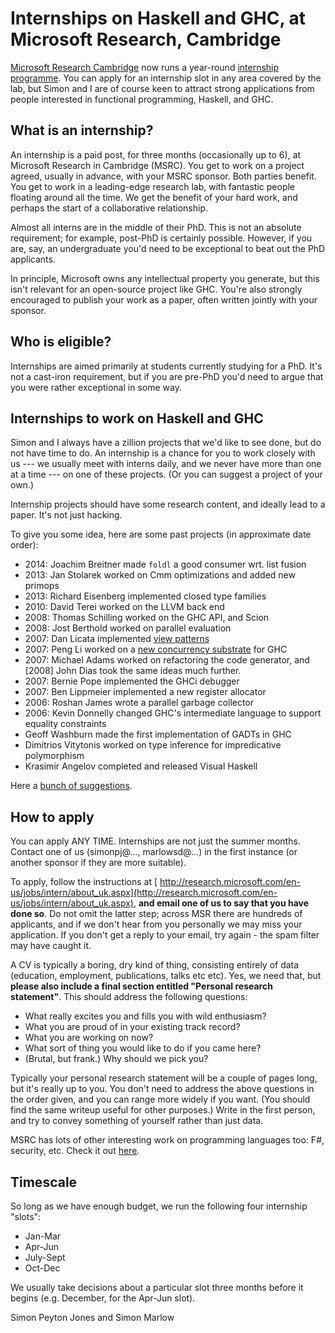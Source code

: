 # Internships on Haskell and GHC, at Microsoft Research, Cambridge

[ Microsoft Research Cambridge](http://research.microsoft.com/aboutmsr/labs/cambridge/) now runs a year-round [ internship programme](http://research.microsoft.com/en-us/jobs/intern/about_uk.aspx).  You can apply for an internship slot in any area covered by the lab, but Simon and I are of course keen to attract strong applications from people interested in functional programming, Haskell, and GHC.

## What is an internship?


An internship is a paid post, for three months (occasionally up to 6), at Microsoft Research in Cambridge (MSRC).  You get to work on a project agreed, usually in advance, with your MSRC sponsor.  Both parties benefit.  You get to work in a leading-edge research lab, with fantastic people floating around all the time.  We get the benefit of your hard work, and perhaps the start of a collaborative relationship.


Almost all interns are in the middle of their PhD.  This is not an absolute requirement; for example, post-PhD is certainly possible.  However, if you are, say, an undergraduate you'd need to be exceptional to beat out the PhD applicants.  


In principle, Microsoft owns any intellectual property you generate, but this isn't relevant for an open-source project like GHC.  You're also strongly encouraged to publish your work as a paper, often written jointly with your sponsor.

## Who is eligible?


Internships are aimed primarily at students currently studying for a PhD.  It's not a cast-iron requirement, but if you are pre-PhD you'd need to argue that you were rather exceptional in some way.

## Internships to work on Haskell and GHC


Simon and I always have a zillion projects that we'd like to see done, but do not have time to do.  An internship is a chance for you to work closely with us --- we usually meet with interns daily, and we never have more than one at a time --- on one of these projects.  (Or you can suggest a project of your own.)


Internship projects should have some research content, and ideally lead to a paper.  It's not just hacking.


To give you some idea, here are some past projects (in approximate date order):

- 2014: Joachim Breitner made `foldl` a good consumer wrt. list fusion
- 2013: Jan Stolarek worked on Cmm optimizations and added new primops
- 2013: Richard Eisenberg implemented closed type families
- 2010: David Terei worked on the LLVM back end
- 2008: Thomas Schilling worked on the GHC API, and Scion
- 2008: Jost Berthold worked on parallel evaluation
- 2007: Dan Licata implemented [view patterns](view-patterns)
- 2007: Peng Li worked on a [ new concurrency substrate](http://research.microsoft.com/%7Esimonpj/papers/lw-conc/index.htm) for GHC
- 2007: Michael Adams worked on refactoring the code generator, and \[2008\] John Dias took the same ideas much further.
- 2007: Bernie Pope implemented the GHCi debugger
- 2007: Ben Lippmeier implemented a new register allocator
- 2006: Roshan James wrote a parallel garbage collector
- 2006: Kevin Donnelly changed GHC's intermediate language to support equality constraints
- Geoff Washburn made the first implementation of GADTs in GHC
- Dimitrios Vitytonis worked on type inference for impredicative polymorphism
- Krasimir Angelov completed and released Visual Haskell


Here a [bunch of suggestions](project-suggestions).

## How to apply


You can apply ANY TIME.  Internships are not just the summer months. Contact one of us (simonpj@…, marlowsd@…) in the first instance (or another sponsor if they are more suitable).


To apply, follow the instructions at [ http://research.microsoft.com/en-us/jobs/intern/about_uk.aspx](http://research.microsoft.com/en-us/jobs/intern/about_uk.aspx), **and email one of us to say that you have done so**. Do not omit the latter step; across MSR there are hundreds of applicants, and if we don't hear from you personally we may miss your application.  If you don't get a reply to your email, try again - the spam filter may have caught it.


A CV is typically a boring, dry kind of thing, consisting entirely of data (education, employment, publications, talks etc etc).  Yes, we need that, but **please also include a final section entitled "Personal research statement"**.  This should address the following questions:

- What really excites you and fills you with wild enthusiasm?
- What you are proud of in your existing track record?
- What you are working on now?
- What sort of thing you would like to do if you came here?
- (Brutal, but frank.)  Why should we pick you?


Typically your personal research statement will be a couple of pages long, but it's really up to you.  You don't need to address the above questions in the order given, and you can range more widely if you want.  (You should find the same writeup useful for other purposes.)  Write in the first person, and try to convey something of yourself rather than just data. 


MSRC has lots of other interesting work on programming languages too: F\#, security, etc.  Check it out [ here](http://research.microsoft.com/aboutmsr/labs/cambridge/).

## Timescale


So long as we have enough budget, we run the following four internship "slots":

- Jan-Mar
- Apr-Jun
- July-Sept
- Oct-Dec


We usually take decisions about a particular slot three months before it begins (e.g. December, for the Apr-Jun slot).


Simon Peyton Jones and Simon Marlow
